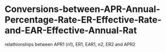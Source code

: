 # Conversions-between-APR-Annual-Percentage-Rate-ER-Effective-Rate-and-EAR-Effective-Annual-Rat
relathionships between APR1 (n1), ER1, EAR1, n2, ER2 and APR2
